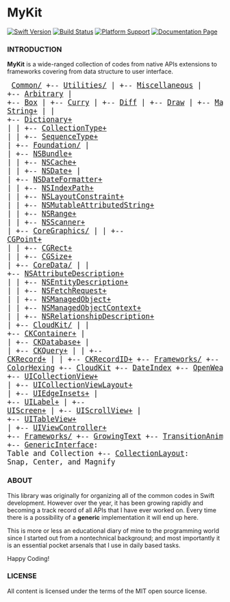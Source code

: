 MyKit
=====

[![Swift Version](https://img.shields.io/badge/swift-2.2-orange.svg?style=flat-square)](https://swift.org)  [![Build Status](https://img.shields.io/travis/aquarchitect/MyKit.svg?style=flat-square)](https://travis-ci.org/aquarchitect/MyKit/)  [![Platform Support](https://img.shields.io/badge/platforms-iOS%20%7C%20macOS%20-lightgrey.svg?style=flat-square)](https://developer.apple.com/xcode/download/)  [![Documentation Page](https://img.shields.io/badge/docs-6%-green.svg?style=flat-square)](http://aquarchitect.github.io/MyKit/)

### INTRODUCTION

__MyKit__ is a wide-ranged collection of codes from native APIs extensions to frameworks covering from data structure to user interface.

<big><pre>
[Common/](Sources/Common/)
+-- [Utilities/](Sources/Common/Utilities/)
|   +-- [Miscellaneous](Srouces/Common/Utitlities/Miscellaneous.swift)
|   +-- [Arbitrary](Srouces/Common/Utitlities/Arbitrary.swift)
|   +-- [Box](Srouces/Common/Utitlities/Box.swift)
|   +-- [Curry](Srouces/Common/Utitlities/Curry.swift)
|   +-- [Diff](Srouces/Common/Utitlities/Diff.swift)
|   +-- [Draw](Srouces/Common/Utitlities/Draw.swift)
|   +-- [Matrix](Srouces/Common/Utitlities/Matrix.swift)
|   +-- [Promise](Srouces/Common/Utitlities/Promise.swift)
|   +-- [Queue](Srouces/Common/Utitlities/Queue.swift)
|   +-- [Result](Srouces/Common/Utitlities/Result.swift)
|   +-- [Schedule](Srouces/Common/Utitlities/Schedule.swift)
|   +-- [Swizzle](Srouces/Common/Utitlities/Swizzle.swift)
|   +-- [Then](Srouces/Common/Utitlities/Then.swift)
|   +-- [Timing](Srouces/Common/Utitlities/Timing.swift)
+-- [Extensions/](Sources/Common/Extensions/)
|   +-- [Native/](Srouces/Common/Extensions/Native/)
|   |   +-- [Range+](Srouces/Common/Extensions/Native/Range+.swift)
|   |   +-- [String+](Srouces/Common/Exntesions/Native/String+.swift)
|   |   +-- [Dictionary+](Srouces/Common/Extensions/Native/Dictionary+.swift)
|   |   +-- [CollectionType+](Srouces/Common/Extensions/Native/CollectionType+.swift)
|   |   +-- [SequenceType+](Srouces/Common/Extensions/Native/SequenceType+.swift)
|   +-- [Foundation/](Srouces/Common/Extensions/Foundation/)
|   |   +-- [NSBundle+](Srouces/Common/Extensions/Foundation/NSBundle+.swift)
|   |   +-- [NSCache+](Srouces/Common/Extensions/Foundation/NSCache+.swift)
|   |   +-- [NSDate+](Srouces/Common/Extensions/Foundation/NSDate+.swift)
|   |   +-- [NSDateFormatter+](Srouces/Common/Extensions/Foundation/NSDateFormatter+.swift)
|   |   +-- [NSIndexPath+](Srouces/Common/Extensions/Foundation/NSIndexPath+.swift)
|   |   +-- [NSLayoutConstraint+](Srouces/Common/Extensions/Foundation/NSLayoutConstraint+.swift)
|   |   +-- [NSMutableAttributedString+](Srouces/Common/Extensions/Foundation/NSMutableAttributedString+.swift)
|   |   +-- [NSRange+](Srouces/Common/Extensions/Foundation/NSRange+.swift)
|   |   +-- [NSScanner+](Srouces/Common/Extensions/Foundation/NSScanner+.swift)
|   +-- [CoreGraphics/](Srouces/Common/Extensions/CoreGraphics/)
|   |   +-- [CGPoint+](Srouces/Common/Extensions/CoreGraphics/CGPoint+.swift)
|   |   +-- [CGRect+](Srouces/Common/Extensions/CoreGraphics/CGRect+.swift)
|   |   +-- [CGSize+](Srouces/Common/Extensions/CoreGraphics/CGSize+.swift)
|   +-- [CoreData/](Srouces/Common/Extensions/CoreData/)
|   |   +-- [NSAttributeDescription+](Srouces/Common/Extensions/CoreData/NSAttributeDescription+.swift)
|   |   +-- [NSEntityDescription+](Srouces/Common/Extensions/CoreData/NSEntityDescription+.swift)
|   |   +-- [NSFetchRequest+](Srouces/Common/Extensions/CoreData/NSFetchRequest+.swift)
|   |   +-- [NSManagedObject+](Srouces/Common/Extensions/CoreData/NSManagedObject+.swift)
|   |   +-- [NSManagedObjectContext+](Srouces/Common/Extensions/CoreData/NSManagedObjectContext+.swift)
|   |   +-- [NSRelationshipDescription+](Srouces/Common/Extensions/CoreData/NSRelationshipDescription+.swift)
|   +-- [CloudKit/](Srouces/Common/Extensions/CloudKit/)
|   |   +-- [CKContainer+](Srouces/Common/Extensions/CKContainer+/)
|   |   +-- [CKDatabase+](Srouces/Common/Extensions/CKDatabase+/)
|   |   +-- [CKQuery+](Srouces/Common/Extensions/CKQuery+/)
|   |   +-- [CKRecord+](Srouces/Common/Extensions/CKRecord+/)
|   |   +-- [CKRecordID+](Srouces/Common/Extensions/CKRecordID+/)
+-- [Frameworks/](Sources/Common/Frameworks/)
    +-- [_FontLoading](Srouces/Common/Frameworks/_FontLoading/)
    +-- [_LoremIpsum](Srouces/Common/Frameworks/_LoremIpsum/)
    +-- [ActionTrailing](Srouces/Common/Frameworks/ActionTrailing/)
    +-- [ColorHexing](Srouces/Common/Frameworks/ColorHexing/)
    +-- [CloudKit](Srouces/Common/Frameworks/CloudKit/)
    +-- [DateIndex](Srouces/Common/Frameworks/DataIndex/)
    +-- [OpenWeather](Srouces/Common/Frameworks/OpenWeather/)
    +-- [SymbolIcon](Srouces/Common/Frameworks/SymbolIcon/)
    +-- [StreamService](Srouces/Common/Frameworks/StreamService/)
    +-- [PersistentStack](Srouces/Common/Frameworks/PersistentStack/)
[iOS/](Sources/iOS/)
+-- [Extensions/](Sources/iOS/Extensions/)
|   +-- [Draw+](Sources/iOS/Extensions/Draw+.swift)
|   +-- [UIBezierPath+](Sources/iOS/Extensions/UIBezierPath+.swift)
|   +-- [UICollectionView+](Sources/iOS/Extensions/UICollectionView+.swift)
|   +-- [UICollectionViewLayout+](Sources/iOS/Extensions/UICollectionViewLayout+.swift)
|   +-- [UIEdgeInsets+](Sources/iOS/Extensions/UIEdgeInsets+.swift)
|   +-- [UILabel+](Sources/iOS/Extensions/UILabel+.swift)
|   +-- [UIScreen+](Sources/iOS/Extensions/UIScreen+.swift)
|   +-- [UIScrollView+](Sources/iOS/Extensions/UIScreenView+.swift)
|   +-- [UITableView+](Sources/iOS/Extensions/UITableView+.swift)
|   +-- [UIViewController+](Sources/iOS/Extensions/UIViewController+.swift)
+-- [Frameworks/](Sources/iOS/Frameworks/)
    +-- [GrowingText](Sources/iOS/Frameworks/GrowingText/)
    +-- [TransitionAnimator](Sources/iOS/Frameworks/TransitionAnimator/)
    +-- [GenericInterface](Sources/iOS/Frameworks/GrowingText/): Table and Collection
    +-- [CollectionLayout](Sources/iOS/Frameworks/CollectionLayout/): Snap, Center, and Magnify
</pre></big>

### ABOUT

This library was originally for organizing all of the common codes in Swift development. However over the year, it has been growing rapidly and becoming a track record of all APIs that I have ever worked on. Every time there is a possibility of a __generic__ implementation it will end up here.

This is more or less an educational diary of mine to the programming world since I started out from a nontechnical background; and most importantly it is an essential pocket arsenals that I use in daily based tasks.

Happy Coding!

### LICENSE

All content is licensed under the terms of the MIT open source license.